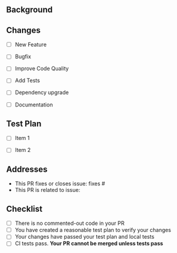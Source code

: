 <!--
  Thanks for your contribution!
-->
## Background
<!--
  Please provide context explaining to the authors and watchers
  what you intend to accomplish with this PR.
  If this PR fixes a bug or resolves a feature request, be sure to include relevants links
  in the Addresses section
-->

## Changes
<!--
  What type of changes are you proposing?
  Check the box(es) that apply and describe the changes for each section
  ** Please ** keep PRs small to make it easier to review, test, and merge.
-->

- [ ] New Feature
- [ ] Bugfix
- [ ] Improve Code Quality
- [ ] Add Tests
- [ ] Dependency upgrade
- [ ] Documentation


## Test Plan
<!--
  How did you plan to test your changes?
-->

- [ ] Item 1
- [ ] Item 2


## Addresses
<!--
  Details are important, and help maintainers processing your PR.
  Please be sure to fill out additional details, if applicable.
-->

- This PR fixes or closes issue: fixes #
- This PR is related to issue:

## Checklist
<!--
  Put an `x` in the boxes that apply. You can also fill these out after
  creating the PR. If you're unsure about any of them, don't hesitate to ask.
  We're here to help! This is simply a reminder of what we are going to look
  for before merging your code.
-->

- [ ] There is no commented-out code in your PR
- [ ] You have created a reasonable test plan to verify your changes
- [ ] Your changes have passed your test plan and local tests
- [ ] CI tests pass. **Your PR cannot be merged unless tests pass**
